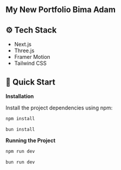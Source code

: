 ## My New Portfolio Bima Adam

## <a name="tech-stack">⚙️ Tech Stack</a>

- Next.js
- Three.js
- Framer Motion
- Tailwind CSS

## <a name="quick-start">🤸 Quick Start</a>

**Installation**

Install the project dependencies using npm:

```bash
npm install
```

```bun
bun install
```

**Running the Project**

```bash
npm run dev
```

```bun
bun run dev
```
